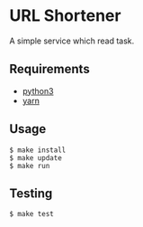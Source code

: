 # URL Shortener

A simple service which read task.

## Requirements

- [python3](https://www.python.org/downloads/)
- [yarn](https://yarnpkg.com/en/docs/install#debian-stable)

## Usage

```
$ make install
$ make update
$ make run
```

## Testing

```
$ make test
```
